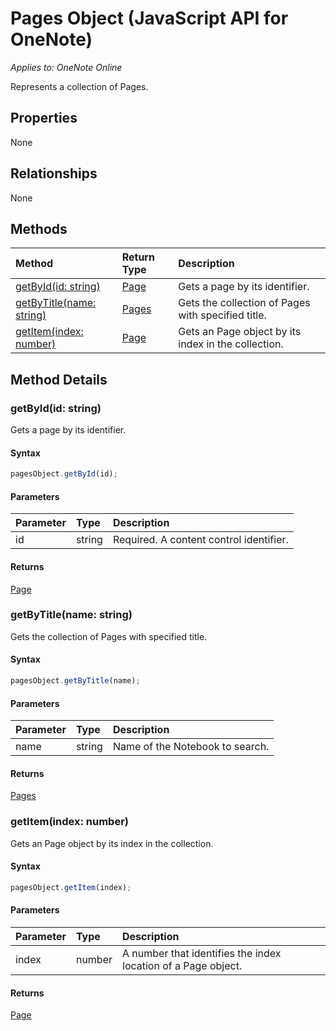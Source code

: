 # Pages Object (JavaScript API for OneNote)

_Applies to: OneNote Online_

Represents a collection of Pages.

## Properties

None

## Relationships
None


## Methods

| Method		   | Return Type	|Description|
|:---------------|:--------|:----------|
|[getById(id: string)](#getbyidid-string)|[Page](page.md)|Gets a page by its identifier.|
|[getByTitle(name: string)](#getbytitlename-string)|[Pages](pages.md)|Gets the collection of Pages with specified title.|
|[getItem(index: number)](#getitemindex-number)|[Page](page.md)|Gets an Page object by its index in the collection.|

## Method Details


### getById(id: string)
Gets a page by its identifier.

#### Syntax
```js
pagesObject.getById(id);
```

#### Parameters
| Parameter	   | Type	|Description|
|:---------------|:--------|:----------|
|id|string|Required. A content control identifier.|

#### Returns
[Page](page.md)

### getByTitle(name: string)
Gets the collection of Pages with specified title.

#### Syntax
```js
pagesObject.getByTitle(name);
```

#### Parameters
| Parameter	   | Type	|Description|
|:---------------|:--------|:----------|
|name|string|Name of the Notebook to search.|

#### Returns
[Pages](pages.md)

### getItem(index: number)
Gets an Page object by its index in the collection.

#### Syntax
```js
pagesObject.getItem(index);
```

#### Parameters
| Parameter	   | Type	|Description|
|:---------------|:--------|:----------|
|index|number|A number that identifies the index location of a Page object.|

#### Returns
[Page](page.md)
